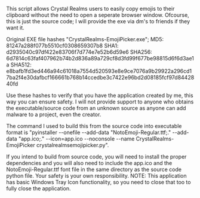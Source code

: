 This script allows Crystal Realms users to easily copy emojis to their clipboard without the need to open a seperate browser window. Ofcourse, this is just the source code; I will provide the exe via dm's to friends if they want it.

Original EXE file hashes "CrystalRealms-EmojiPicker.exe";
MD5: 81247a288f077b5510cf0308659307b8
SHA1: d2935040c97df422e83706f7d774e7e52b6d59e6
SHA256: 6d7814c63faf407962b74b2d836a89a729cf8d3fd99f677be98815d6f6d3ae1a
SHA512: e8bafb1fd3ed446a94c61018a7554d520593e8e9ce7076a9b29922a296cd17ba2f4e30dafbcf166661b768b14ccedbe3c7422e96bd2d08185fcf97d8442840fd 

Use these hashes to verify that you have the application created by me, this way you can ensure safety. I will not provide support to anyone who obtains the executable/source code from an unknown source as anyone can add malware to a project, even the creator.

The command I used to build this from the source code into executable format is "pyinstaller --onefile --add-data "NotoEmoji-Regular.ttf;." --add-data "app.ico;." --icon=app.ico --noconsole --name CrystalRealms-EmojiPicker crystalrealmsemojipicker.py". 

If you intend to build from source code,
you will need to install the proper dependencies and you will also need to include the app.ico and the NotoEmoji-Regular.ttf font file in the same directory as the source code python file. Your safety is your own responsibility.
NOTE: This application has basic Windows Tray Icon functionality, so you need to close that too to fully close the application.
